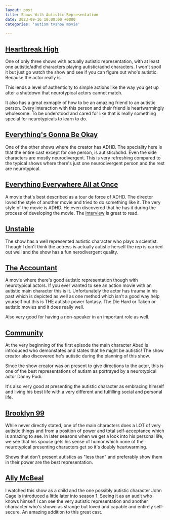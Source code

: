 ```yaml
---
layout: post
title: Shows With Autistic Representation
date: 2023-09-16 10:00:00 +0000
categories: 'autism tvshow movie'

---
```


## [Heartbreak High](https://www.netflix.com/watch/81342553?source=35)
One of only three shows with actually autistic representation, with at least one autistic/adhd characters playing autistic/adhd characters. I won't spoil it but just go watch the show and see if you can figure out who's autistic. Because the actor really is.

This lends a level of authenticity to simple actions like the way you get up after a shutdown that neurotypical actors cannot match.

It also has a great exmaple of how to be an amazing friend to an autistic person. Every interaction with this person and their friend is heartwarmingly wholesome. To be understood and cared for like that is really something special for neurotypicals to learn to do.

## [Everything's Gonna Be Okay](https://www.imdb.com/title/tt8680006/)
One of the other shows where the creator has ADHD. The speciality here is that the entire cast except for one person, is autistic/adhd. Even the side characters are mostly neurodivergent. This is very refreshing compared to the typical shows where there's just one neurodivergent person and the rest are neurotypical.

## [Everything Everywhere All at Once](https://www.imdb.com/title/tt6710474/)
A movie that's best described as a tour de force of ADHD. The director loved the style of another movie and tried to do something like it. The very style of the movie is ADHD. He even discovered that he has it during the process of developing the movie. The [interview](https://www.salon.com/2022/04/17/everything-everywhere-all-at-once-daniels-adhd/) is great to read.


## [Unstable](https://www.netflix.com/watch/81500842?source=35)
The show has a well represented autistic character who plays a scientist. Though I don't think the actress is actually autistic herself the rep is carried out well and the show has a fun nerodivergent quality.

## [The Accountant](https://www.netflix.com/watch/80071227?source=35)
A movie where there's good autistic representation though with neurotypical actors. If you ever wanted to see an action movie with an autistic main character this is it. Unfortunately the actor has trauma in his past which is depicted as well as one method which isn't a good way help yourself but this is THE autistic power fantasy. The Die Hard or Taken or autistic movies and it does really well.

Also very good for having a non-speaker in an important role as well.

## [Community](https://www.netflix.com/watch/70155589?source=35)
At the very beginning of the first episode the main character Abed is introduced who demonstates and states that he might be autistic! The show creator also discovered he's autistic during the planning of this show.

Since the show creator was on present to give directions to the actor, this is one of the best representations of autism as portrayed by a neurotypical actor Danny Pudi.

It's also very good at presenting the autistic character as embracing himself and living his best life with a very different and fulfilling social and personal life.

## [Brooklyn 99](https://www.netflix.com/watch/70281562?source=35)
While never directly stated, one of the main characters does a LOT of very autistic things and from a position of power and total self-acceptance which is amazing to see. In later seasons when we get a look into his personal life, we see that his spouse gets his sense of humor which none of the neurotypical presenting characters get so it's doubly heartwarming.

Shows that don't present autistics as "less than" and preferably show them in their power are the best representation.

## [Ally McBeal](https://www.imdb.com/title/tt0118254/)
I watched this show as a child and the one possibly autistic character John Cage is introduced a little later into season 1. Seeing it as an audlt who knows himself I can see the very autistic representation and another charcacter who's shown as strange but loved and capable and entirely self-secure. An amazing addition to this great cast.
